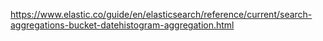 https://www.elastic.co/guide/en/elasticsearch/reference/current/search-aggregations-bucket-datehistogram-aggregation.html